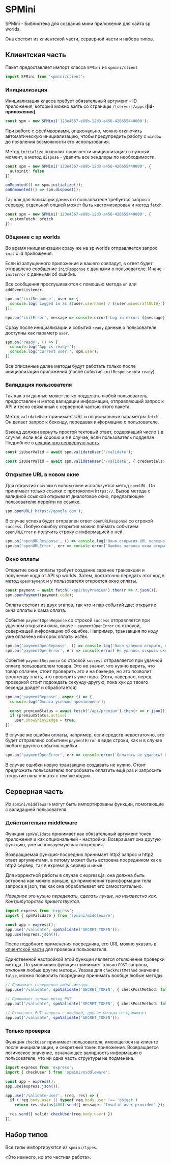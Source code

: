 # SPMini

SPMini - Библиотека для создания мини приложений для сайта sp worlds.

Она состоит из клиентской части, серверной части и набора типов.


## Клиентская часть

Пакет предоставляет импорт класса `SPMini` из `spmini/client`

```ts
import SPMini from 'spmini/client';
```

### Инициализация

Инициализация класса требует обязательный аргумент - ID приложения, который можно взять со страницы `/[server]/apps/`**[id-приложения]**.

```ts
const spm = new SPMini('123e4567-e89b-12d3-a456-426655440000');
```

При работе с фреймворками, опционально, можно отключить автоматическую инициализацию, чтобы предупредить работу с `window` до появления возможности его использования.

Метод `initialize` позволит произвести инициализацию в нужный момент, а метод `dispose` - удалить все хендлеры по необходимости.

```ts
const spm = new SPMini('123e4567-e89b-12d3-a456-426655440000', {
  autoinit: false
});

onMounted(() => spm.initialize());
onUnmounted(() => spm.dispose());
```

Так как для вализации данных о пользователе требуется запрос к серверу, отдельной опцией может быть кастомизирован и метод `fetch`.

```ts
const spm = new SPMini('123e4567-e89b-12d3-a456-426655440000', {
  customFetch: ofetch
});
```

### Общение с sp worlds

Во время инициализации сразу же на sp worlds отправляется запрос `init` с id приложения.

Если id запущенного приложения и вашего совпадут, в ответ будет отправлено сообщение `initResponse` с данными о пользователе. Иначе - `initError` с данными об ошибке.

Все сообщения прослушиваются с помощью метода `on` или `addEventListener`.

```ts
spm.on('initResponse', user => {
  console.log(`Logged in as ${user.username} / ${user.minecraftUUID}`);
});

spm.on('initError', message => console.error(`Log in error: ${message}`));
```

Сразу после инициализации и события `ready` данные о пользователе доступны как параметр `user`.

```ts
spm.on('ready', () => {
  console.log('App is ready!');
  console.log('Current user:', spm.user);
})
```

Все описанные далее методы будут работать только после инициализации приложения (после события `initResponse` или `ready`).

### Валидация пользователя

Так как эти данные может легко подделать любой пользователь, предоставлен и метод валидации информации, отправляющий запрос к API и тесно связанный с серверной частью этого пакета.

Метод `validateUser` принимает URL и опциональные параметры `fetch`. Он делает запрос к бекенду, передавая информацию о пользователе.

Бэкенд должен вернуть простой тектовый ответ, содержащий число `1` в случае, если всё хорошо и `0` в случае, если пользователь подделан. Подробнее в [секции про серверную часть](#действительно-middleware).

```ts
const isUserValid = await spm.validateUser('/validate');

const isUserValid = await spm.validateUser('/validate', { credentials: 'include' });
```

### Открытие URL в новом окне

Для открытия ссылки в новом окне используется метод `openURL`. Он принимает только ссылки с протоколом `https://`. Вызов метода с валидной ссылкой открывает диалоговое окно, предлагающее пользователю перейти по ссылке.

```ts
spm.openURL('https://google.com');
```

В случае успеха будет отправлен ответ `openURLResponse` со строкой `success`. Любую ошибку открытия можно поймать событием `openURLError` и получить строку с информацией о ней.

```ts
spm.on('openURLResponse', () => console.log('Окно открытия URL успешно открыто'));
spm.on('openURLError', err => console.error(`Ошибка запроса окна открытия URL: ${err}`));
```

### Окно оплаты

Открытие окна оплаты требует создание заранее транзакции и получение кода от API sp worlds. Затем, достаточно передать этот код в метод `openPayment` и у пользователя откроется окно оплаты.

```ts
const payment = await fetch('/api/buyPremium').then(r => r.json());
spm.openPayment(payment.code);
```

Оплата состоит из двух этапов, так что и пар событий две: открытие окна оплаты и сама оплата.

Событие `paymentOpenReponse` со строкой `success` отправляется при удачном открытии окна, иначе - `paymentOpenError` со строкой, содержащей информацию об ошибке. Например, транзакция по коду уже оплачена или срок оплаты истёк.

```ts
spm.on('paymentOpenReponse', () => console.log('Окно успешно открыто, ждём оплату'));
spm.on('paymentOpenError', err => console.error(`Не удалось открыть окно оплаты: ${err}`));
```

Событие `paymentResponse` со строкой `success` отправляется при удачной оплате пользователем товара. Это не значит, что нужно верить, что товар оплачен, стоит проверить это и на бэкенде, но это позволит фронтенду знать, что проверить уже пора. (Хотя, наверное, перед проверкой стоит подождать секунду-другую, пока хук до твоего бекенда дойдёт и обработается)

```ts
spm.on('paymentReponse', async () => {
  console.log('Оплата успешно произведена');

  const premiumStatus = await fetch('/api/premium').then(r => r.json());
  if (premiumStatus.active)
    user.showShinyBadge = true;
});
```

В случае же ошибки оплаты, например, если средств недостаточно, это будет отправлено событием `paymentError` в виде строки, как и в случае любого другого события ошибки.

```ts
spm.on('paymentOpenError', err => console.error(`Оплатить не удалось! Ошибка: ${err}`));
```

В случае ошибки новую транзакцию создавать не нужно. Стоит предложить пользователю попробовать оплатить ещё раз и запросить открытие окна оплаты с тем же кодом.

## Серверная часть

Из `spmini/middleware` могут быть импортированы функции, помогающие с валидацией пользователя.

### Действительно middleware

Функция `spmValidate` принимает как обязательный аргумент токен приложения и как опциональный - настройки. Возвращает она другую функцию, уже используемую как посредник.

Возвращаемая функция-посредник принимает http2 запрос и http2 ответ аргументами, а потому может быть встроена посредником как в http2 сервер, так в express.js сервер и иные.

Для корректной работы в случае с express.js, она должна быть встроена как можно раньше, до применения трансформации тела запроса в json, так как она обрабатывает его самостоятельно.

*Наверное это нужно переделать, сделать лучше, но неизвестно как. Контрибуторство приветствуется.*

```ts
import express from 'express';
import { spmValidate } from 'spmini/middleware';

const app = express();
app.use('/validate', spmValidate('SECRET_TOKEN'));
app.use(express.json());
```

После подобного применения посредника, его URL можно указать в [клиентской части](#валидация-пользователя) для проверки пользователя.

Единственной настройкой этой функции является отключение проверки метода. По умолчанию функция принимает только `POST` запросы, отклоняя любые другие методы. Указав для `checkPostMethod` значение `false`, можно позволить посреднику принимать вообще любые методы.

```ts
// Принимает совершенно любые методы
app.use('/validate', spmValidate('SECRET_TOKEN', { checkPostMethod: false }));

// Принимает только метод PUT
app.put('/validate', spmValidate('SECRET_TOKEN', { checkPostMethod: false }));

// Отклоняет PUT запросы с ошибкой, другие методы не принимает
app.put('/validate', spmValidate('SECRET_TOKEN'));
```

### Только проверка

Функция `checkUser` принимает пользователя, имеющегося на клиенте после инициализации, и секретный токен приложения. Возвращается логическое значение, означающее валидность информации о пользователе, что ни одна часть структуры не подменена.

```ts
import express from 'express';
import { checkUser } from 'spmini/middleware';

const app = express();
app.use(express.json());

app.use('/validate-user', (req, res) => {
  if (!req.body.user || typeof req.body.user !== 'object')
    return res.status(400).send({ message: "Invalid user provided" });

  res.send({ valid: checkUser(req.body.user) })
});
```

## Набор типов

Все типы импортируются из `spmini/types`.

«Это немного, но это честная работа».
